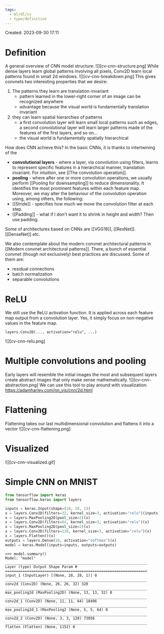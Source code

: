 ```yaml
---
tags:
  - ml/dl/cv
  - type/definition
---
```

Created: 2023-09-30 17:11
# Definition

A general overview of CNN model structure:
![][cv-cnn-structure.png]
While dense layers learn global patterns involving all pixels, Conv2D learn local patterns found in small 2d windows.
![][cv-cnn-breakdown.png]
This gives convnets two interesting properties that we desire:
1. The patterns they learn are translation-invariant
   - pattern learned in the lower-right corner of an image can be recognized anywhere
   - advantage because the visual world is fundamentally translation invariant
2. they can learn spatial hierarchies of patterns
   - a first convolution layer will learn small local patterns such as edges, a second convolutional layer will learn larger patterns made of the features of the first layers, and so on... 
   - the visual world is fundamentally spatially hierarchical

How does CNN achieve this? In the basic CNNs, it is thanks to intertwining of the
- **convolutional layers** - where a layer, via convolution using filters, learns to represent specific features in a hierarchical manner, translation invariant.  For intuition, see [[The convolution operation]]. 
- **pooling** - where after one or more convolution operations, we usually perform [[Pooling for downsampling]] to reduce dimensionality. It identifies the most prominent features within each feature map.
Moreover, we may alter the behaviour of the convolution operation using, among others, the following:
- [[Stride]] - specifies how much we move the convolution filter at each step.
- [[Padding]] - what if I don't want it to shrink in height and width? Then use padding.

Some of architectures based on CNNs are [[VGG16]], [[ResNet]]. [[DenseNet]] etc.

We also contemplate about the modern convnet architectural patterns in [[Modern convnet architectural patterns]]. There, a bunch of essential convnet (though not exclusively) best practices are discussed. Some of them are:
- residual connections
- batch normalization
- separable convolutions
# ReLU

We still use the ReLU activation function. It is applied across each feature map output from a convolution layer. Yes, it simply focus on non-negative values in the feature map.
```
layers.Conv2D(..., activation="relu", ...)
```
![][cv-cnn-relu.png]

# Multiple convolutions and pooling

Early layers will resemble the initial images the most and subsequent layers create abstract images that only make sense mathematically.
![][cv-cnn-abstraction.png]
We can use this tool to play around with visualization: https://adamharley.com/nn_vis/cnn/2d.html

# Flattening

Flattening takes our last multidimensional convolution and flattens it into a vector
![][cv-cnn-flattening.png]

# Visualized

![][cv-cnn-visualized.gif]

# Simple CNN on MNIST
```python
from tensorflow import keras
from tensorflow.keras import layers

inputs = keras.Input(shape=(28, 28, 1))
x = layers.Conv2D(filters=32, kernel_size=3, activation="relu")(inputs)
x = layers.MaxPooling2D(pool_size=2)(x)
x = layers.Conv2D(filters=64, kernel_size=3, activation="relu")(x)
x = layers.MaxPooling2D(pool_size=2)(x)
x = layers.Conv2D(filters=128, kernel_size=3, activation="relu")(x)
x = layers.Flatten()(x)
outputs = layers.Dense(10, activation="softmax")(x)
model = keras.Model(inputs=inputs, outputs=outputs)
```
```
>>> model.summary()
Model: "model"
_________________________________________________________________
Layer (type) Output Shape Param #
=================================================================
input_1 (InputLayer) [(None, 28, 28, 1)] 0
_________________________________________________________________
conv2d (Conv2D) (None, 26, 26, 32) 320
_________________________________________________________________
max_pooling2d (MaxPooling2D) (None, 13, 13, 32) 0
_________________________________________________________________
conv2d_1 (Conv2D) (None, 11, 11, 64) 18496
_________________________________________________________________
max_pooling2d_1 (MaxPooling2 (None, 5, 5, 64) 0
_________________________________________________________________
conv2d_2 (Conv2D) (None, 3, 3, 128) 73856
_________________________________________________________________
flatten (Flatten) (None, 1152) 0
```